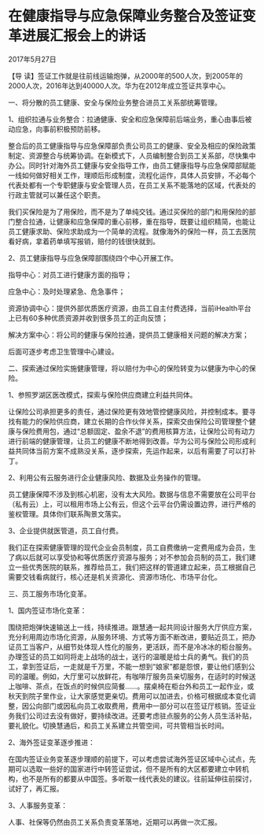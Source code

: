 # 在健康指导与应急保障业务整合及签证变革进展汇报会上的讲话

2017年5月27日

【导 读】签证工作就是往前线运输炮弹，从2000年的500人次，到2005年的2000人次，2016年达到40000人次。华为在2012年成立签证共享中心。

一、将分散的员工健康、安全与保险业务整合进员工关系部统筹管理。

1、组织拉通与业务整合：拉通健康、安全和应急保障前后端业务，重心由事后被动应急，向事前积极预防前移。

整合后的员工健康指导与应急保障部负责公司员工的健康、安全及相应的保险政策制定、资源整合与统筹协调。在新模式下，人员编制整合到员工关系部，尽快集中办公。同时针对海外员工健康与安全指导工作，由员工健康指导与应急保障部赋能一线如何做好相关工作，理顺后形成制度，流程化运作，具体人员安排，不必每个代表处都有一个专职健康与安全管理人员，在员工关系不能落地的区域，代表处的行政主管就可以兼任这个职责。

我们买保险是为了用保险，而不是为了单纯交钱。通过买保险的部门和用保险的部门整合拉通，让健康和应急保障的重心前移，重在指导，既要让组织精简，也能让员工健康求助、保险求助成为一个简单的流程。就像海外的保险一样，员工去医院看好病，拿着药单填写报销，赔付的钱很快就到。

2、员工健康指导与应急保障部围绕四个中心开展工作。

指导中心：对员工进行健康方面的指导；

应急中心：及时处理紧急、危急事件；

资源协调中心：提供外部优质医疗资源，由员工自主付费选择，当前iHealth平台上已有60多种优质资源并收到很多员工的正向反馈；

解决方案中心：将公司的健康与保险拉通，提供员工健康相关问题的解决方案；

后面可逐步考虑卫生管理中心建设。

二、探索通过保险实施健康管理，将以赔付为中心的保险转变为以健康为中心的保险。

1、参照罗湖区医改模式，探索与保险供应商建立利益共同体。

让保险公司承担更多的责任，通过保险更有效地管控健康风险，并控制成本。要寻找有能力的保险供应商，建立长期的合作伙伴关系，探索交由保险公司管理整个健康与保险费用包，通过“总额固定、盈余不退”的费用核算方法，让保险公司有动力进行前端的健康管理，让员工的健康不断地得到改善。华为公司与保险公司形成利益共同体当前方案不成熟没关系，逐步探索，先运作起来，以后有需要了可以打补丁。

2、利用公有云服务进行企业健康风险、数据及业务操作的管理。

员工健康保障不涉及到核心机密，没有太大风险。数据与信息不需要放在公司平台（私有云）上，可以租用市场上公有云，但这个云平台仍需设置边界，进行严格的鉴权管理。具体你们联系陶景文落实。

3、企业提供就医管道，员工自付费。

我们正在探索健康管理的现代企业会员制度，员工自费缴纳一定费用成为会员，生了病以后就可以享受协和等优质医疗资源与服务；对不参加会员制的员工，我们建立一些优秀医院的联系，推荐给员工，我们把这样的管道建立起来，员工根据自己需要交钱看病就行，核心还是机关资源化、资源市场化、市场平台化。

三、员工服务市场化变革。

1、国内签证市场化变革：

围绕把炮弹快速输送上一线，持续推进。跟慧通一起共同设计服务大厅供应方案，充分利用周边市场化资源，从服务环境、方式等方面不断改进，要贴近员工，把办证员工当客户，从细节处体现人性化的服务，更活跃，而不是冷冰冰的柜台服务。办理签证的员工如同将走上战场的战士，送行的温暖是给士兵的勇气。我们的员工，拿到签证后，一走就是千万里，不能一想到“娘家”都是怨恨，要让他们感到公司的温暖。例如，大厅里可以放鲜花，有咖啡厅服务员亲切服务，在适时的时候送上咖啡、茶点，在饭点的时候供应简餐……。摆桌椅在柜台外和员工一起作业，或秋天到院子里作业，让大家感觉更亲切。费用可以加进去，价格可根据成本变化调整，因公向部门或因私向员工收取费用，费用中一部分可以在签证厅核销。签证业务我们公司过去没有做好，要持续改进。还要考虑驻点服务的公务人员生活补贴，要礼貌化。切换慧通后，和员工关系建立共管空间，可共管相当长时间。

2、海外签证变革逐步推进：

在国内签证业务变革逐步理顺的前提下，可以考虑尝试海外签证区域中心试点，先期可以选取一些好的国家进行中转签证尝试，但不是所有的大区都要建立中转机构，也不是所有的都要从中国签。多听取一线代表处的建议。往前延伸往前探讨，试好了，再汇报。

3、人事服务变革：

人事、社保等仍然由员工关系负责变革落地，近期可以再做一次汇报。

